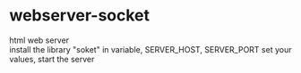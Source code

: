 # webserver-socket
html web server  
install the library "soket" in variable,
SERVER_HOST,
SERVER_PORT
set your values,
start the server
